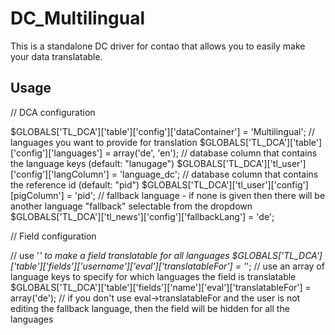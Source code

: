 DC_Multilingual
===============

This is a standalone DC driver for contao that allows you to easily make your data translatable.

Usage
-----
// DCA configuration

$GLOBALS['TL_DCA']['table']['config']['dataContainer'] = 'Multilingual';
// languages you want to provide for translation
$GLOBALS['TL_DCA']['table']['config']['languages'] = array('de', 'en');
// database column that contains the language keys (default: "lanugage")
$GLOBALS['TL_DCA']['tl_user']['config']['langColumn'] = 'language_dc';
// database column that contains the reference id (default: "pid")
$GLOBALS['TL_DCA']['tl_user']['config'][pigColumn'] = 'pid';
// fallback language - if none is given then there will be another language "fallback" selectable from the dropdown
$GLOBALS['TL_DCA']['tl_news']['config']['fallbackLang'] = 'de';

// Field configuration

// use '*' to make a field translatable for all languages
$GLOBALS['TL_DCA']['table']['fields']['username']['eval']['translatableFor'] = '*';
// use an array of language keys to specify for which languages the field is translatable
$GLOBALS['TL_DCA']['table']['fields']['name']['eval']['translatableFor'] = array('de');
// if you don't use eval->translatableFor and the user is not editing the fallback language, then the field will be hidden for all the languages
